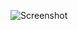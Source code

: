 ![Screenshot](https://raw.githubusercontent.com/Cryakl/Ultimate-RAT-Collection/refs/heads/main/Rejoice/Rejoice%202005%20v1.0/Screenshot.png)
